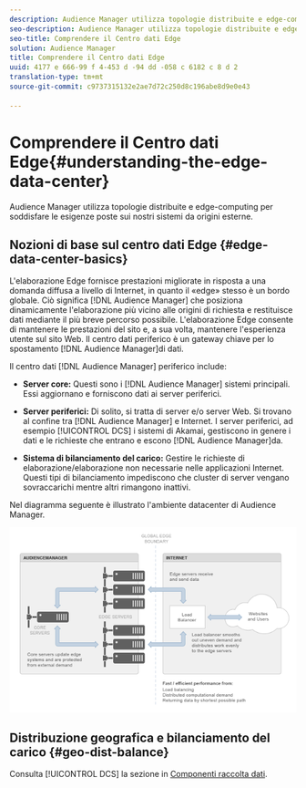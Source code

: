 ```yaml
---
description: Audience Manager utilizza topologie distribuite e edge-computing per soddisfare le esigenze poste sui nostri sistemi da origini esterne.
seo-description: Audience Manager utilizza topologie distribuite e edge-computing per soddisfare le esigenze poste sui nostri sistemi da origini esterne.
seo-title: Comprendere il Centro dati Edge
solution: Audience Manager
title: Comprendere il Centro dati Edge
uuid: 4177 e 666-99 f 4-453 d -94 dd -058 c 6182 c 8 d 2
translation-type: tm+mt
source-git-commit: c9737315132e2ae7d72c250d8c196abe8d9e0e43

---
```



# Comprendere il Centro dati Edge{#understanding-the-edge-data-center}

Audience Manager utilizza topologie distribuite e edge-computing per soddisfare le esigenze poste sui nostri sistemi da origini esterne.

## Nozioni di base sul centro dati Edge {#edge-data-center-basics}

<!-- 

c_compedge.xml

 -->

L&#39;elaborazione Edge fornisce prestazioni migliorate in risposta a una domanda diffusa a livello di Internet, in quanto il «edge» stesso è un bordo globale. Ciò significa [!DNL Audience Manager] che posiziona dinamicamente l&#39;elaborazione più vicino alle origini di richiesta e restituisce dati mediante il più breve percorso possibile. L&#39;elaborazione Edge consente di mantenere le prestazioni del sito e, a sua volta, mantenere l&#39;esperienza utente sul sito Web. Il centro dati periferico è un gateway chiave per lo spostamento [!DNL Audience Manager]di dati.

Il centro dati [!DNL Audience Manager] periferico include:

* **Server core:** Questi sono i [!DNL Audience Manager] sistemi principali. Essi aggiornano e forniscono dati ai server periferici.

* **Server periferici:** Di solito, si tratta di server e/o server Web. Si trovano al confine tra [!DNL Audience Manager] e Internet. I server periferici, ad esempio [!UICONTROL DCS] i sistemi di Akamai, gestiscono in genere i dati e le richieste che entrano e escono [!DNL Audience Manager]da.

* **Sistema di bilanciamento del carico:** Gestire le richieste di elaborazione/elaborazione non necessarie nelle applicazioni Internet. Questi tipi di bilanciamento impediscono che cluster di server vengano sovraccarichi mentre altri rimangono inattivi.

Nel diagramma seguente è illustrato l&#39;ambiente datacenter di Audience Manager.

![](assets/edge_data_center.png)

## Distribuzione geografica e bilanciamento del carico {#geo-dist-balance}

Consulta [!UICONTROL DCS] la sezione in [Componenti raccolta dati](../../reference/system-components/components-data-collection.md).
